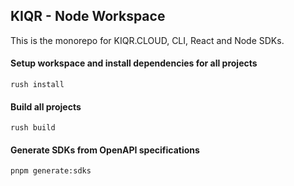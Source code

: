 ## KIQR - Node Workspace

This is the monorepo for KIQR.CLOUD, CLI, React and Node SDKs.

#### Setup workspace and install dependencies for all projects
```console
rush install
```

#### Build all projects
```console
rush build
```

#### Generate SDKs from OpenAPI specifications

```console
pnpm generate:sdks
```
